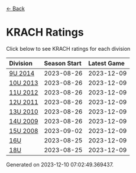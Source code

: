 [<- Back](../readme.md)
# KRACH Ratings
Click below to see KRACH ratings for each division

| Division | Season Start | Latest Game |
| :-- | :-- | :-- |
| [9U 2014](9U-2014-ratings.md) | 2023-08-26 | 2023-12-09 |
| [10U 2013](10U-2013-ratings.md) | 2023-08-26 | 2023-12-09 |
| [11U 2012](11U-2012-ratings.md) | 2023-08-26 | 2023-12-09 |
| [12U 2011](12U-2011-ratings.md) | 2023-08-26 | 2023-12-09 |
| [13U 2010](13U-2010-ratings.md) | 2023-08-26 | 2023-12-09 |
| [14U 2009](14U-2009-ratings.md) | 2023-08-26 | 2023-12-09 |
| [15U 2008](15U-2008-ratings.md) | 2023-09-02 | 2023-12-09 |
| [16U](16U-ratings.md) | 2023-08-25 | 2023-12-09 |
| [18U](18U-ratings.md) | 2023-08-25 | 2023-12-09 |

Generated on 2023-12-10 07:02:49.369437.
